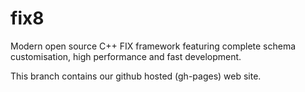 fix8
====

Modern open source C++ FIX framework featuring complete schema customisation, high performance and fast development.

This branch contains our github hosted (gh-pages) web site.
